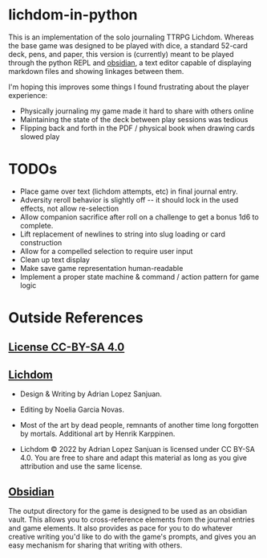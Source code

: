 # lichdom-in-python
This is an implementation of the solo journaling TTRPG Lichdom.  Whereas the base game was designed to be played
with dice, a standard 52-card deck, pens, and paper, this version is (currently) meant to be played through the
python REPL and [obsidian](https://obsidian.md/), a text editor capable of displaying markdown files and showing linkages between them.

I'm hoping this improves some things I found frustrating about the player experience:
* Physically journaling my game made it hard to share with others online
* Maintaining the state of the deck between play sessions was tedious
* Flipping back and forth in the PDF / physical book when drawing cards slowed play

# TODOs
* Place game over text (lichdom attempts, etc) in final journal entry.
* Adversity reroll behavior is slightly off -- it should lock in the used effects, not allow re-selection
* Allow companion sacrifice after roll on a challenge to get a bonus 1d6 to complete. 
* Lift replacement of newlines to string into slug loading or card construction
* Allow for a compelled selection to require user input
* Clean up text display
* Make save game representation human-readable
* Implement a proper state machine & command / action pattern for game logic

# Outside References

## [License CC-BY-SA 4.0](https://creativecommons.org/licenses/by-sa/4.0/)

## [Lichdom](https://preview.drivethrurpg.com/en/product/399971/Lichdom--A-solo-RPG-about-the-perilous-journey-of-a-sorcerer-towards-immortality)

* Design & Writing by Adrian Lopez Sanjuan.
* Editing by Noelia Garcia Novas.
* Most of the art by dead people, remnants of another time long
forgotten by mortals. Additional art by Henrik Karppinen.

* Lichdom © 2022 by Adrian Lopez Sanjuan is licensed under
CC BY-SA 4.0. You are free to share and adapt this material as
long as you give attribution and use the same license.

## [Obsidian](https://obsidian.md/)
The output directory for the game is designed to be used as an obsidian vault.  This allows you to cross-reference elements from the journal entries and game elements.  It also provides as pace for you to do whatever creative writing you'd like to do with the game's prompts, and gives you an easy mechanism for sharing that writing with others.